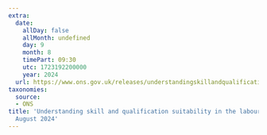 ```yaml
---
extra:
  date:
    allDay: false
    allMonth: undefined
    day: 9
    month: 8
    timePart: 09:30
    utc: 1723192200000
    year: 2024
  url: https://www.ons.gov.uk/releases/understandingskillandqualificationsuitabilityinthelabourmarketukaugust2024
taxonomies:
  source:
  - ONS
title: 'Understanding skill and qualification suitability in the labour market, UK:
  August 2024'
---
```

